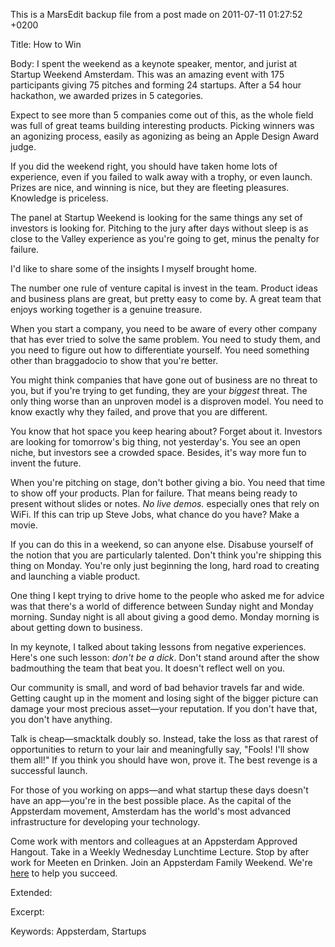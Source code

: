 This is a MarsEdit backup file from a post made on 2011-07-11 01:27:52 +0200

Title:
How to Win

Body:
I spent the weekend as a keynote speaker, mentor, and jurist at Startup Weekend Amsterdam. This was an amazing event with 175 participants giving 75 pitches and forming 24 startups. After a 54 hour hackathon, we awarded prizes in 5 categories.

Expect to see more than 5 companies come out of this, as the whole field was full of great teams building interesting products. Picking winners was an agonizing process, easily as agonizing as being an Apple Design Award judge.

If you did the weekend right, you should have taken home lots of experience, even if you failed to walk away with a trophy, or even launch. Prizes are nice, and winning is nice, but they are fleeting pleasures. Knowledge is priceless.

The panel at Startup Weekend is looking for the same things any set of investors is looking for. Pitching to the jury after days without sleep is as close to the Valley experience as you're going to get, minus the penalty for failure.

I'd like to share some of the insights I myself brought home.

The number one rule of venture capital is invest in the team. Product ideas and business plans are great, but pretty easy to come by. A great team that enjoys working together is a genuine treasure.

When you start a company, you need to be aware of every other company that has ever tried to solve the same problem. You need to study them, and you need to figure out how to differentiate yourself. You need something other than braggadocio to show that you're better.

You might think companies that have gone out of business are no threat to you, but if you're trying to get funding, they are your <em>biggest</em> threat. The only thing worse than an unproven model is a disproven model. You need to know exactly why they failed, and prove that you are different.

You know that hot space you keep hearing about? Forget about it. Investors are looking for tomorrow's big thing, not yesterday's. You see an open niche, but investors see a crowded space. Besides, it's way more fun to invent the future.

When you're pitching on stage, don't bother giving a bio. You need that time to show off your products. Plan for failure. That means being ready to present without slides or notes. <em>No live demos.</em> especially ones that rely on WiFi. If this can trip up Steve Jobs, what chance do you have? Make a movie.

If you can do this in a weekend, so can anyone else. Disabuse yourself of the notion that you are particularly talented. Don't think you're shipping this thing on Monday. You're only just beginning the long, hard road to creating and launching a viable product.

One thing I kept trying to drive home to the people who asked me for advice was that there's a world of difference between Sunday night and Monday morning. Sunday night is all about giving a good demo. Monday morning is about getting down to business.

In my keynote, I talked about taking lessons from negative experiences. Here's one such lesson: <em>don't be a dick</em>. Don't stand around after the show badmouthing the team that beat you. It doesn't reflect well on you. 

Our community is small, and word of bad behavior travels far and wide. Getting caught up in the moment and losing sight of the bigger picture can damage your most precious asset—your reputation. If you don't have that, you don't have anything.

Talk is cheap—smacktalk doubly so. Instead, take the loss as that rarest of opportunities to return to your lair and meaningfully say, "Fools! I'll show them all!" If you think you should have won, prove it. The best revenge is a successful launch. 

For those of you working on apps—and what startup these days doesn't have an app—you're in the best possible place. As the capital of the Appsterdam movement, Amsterdam has the world's most advanced infrastructure for developing your technology. 

Come work with mentors and colleagues at an Appsterdam Approved Hangout. Take in a Weekly Wednesday Lunchtime Lecture. Stop by after work for Meeten en Drinken. Join an Appsterdam Family Weekend. We're <a href="http://appsterdam.rs">here</a> to help you succeed.

Extended:


Excerpt:


Keywords:
Appsterdam, Startups